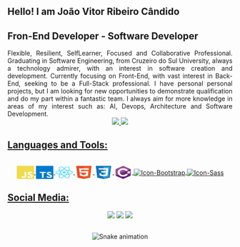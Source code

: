 ## Hello! I am João Vitor Ribeiro Cândido

Fron-End Developer - Software Developer
-------------------------------------------

<div align="justify"> Flexible, Resilient, SelfLearner, Focused and Collaborative Professional.
Graduating in Software Engineering, from Cruzeiro do Sul University, always a technology admirer, with an interest in software creation and development.
Currently focusing on Front-End, with vast interest in Back-End, seeking to be a Full-Stack professional. I have personal personal projects, but I am looking for new opportunities to demonstrate qualification and do my part within a fantastic team. I always aim for more knowledge in areas of my interest such as: AI, Devops, Architecture and Software Development. 
</div>



<div align="center">
  <a href="https://github.com/Johncutz">
  <img height="180em" src="https://github-readme-stats.vercel.app/api?username=Johncutz&show_icons=true&theme=onedark&include_all_commits=true&count_private=true"/>
  <img height="180em" src="https://github-readme-stats.vercel.app/api/top-langs/?username=Johncutz&layout=compact&langs_count=7&theme=onedark"/>
</div>
  
  Languages and Tools:
------------------------------------------
  
<div style="display: inline_block" align="center"><br>
  <img align="center" alt="Icon-Js" height="30" width="40" src="https://raw.githubusercontent.com/devicons/devicon/master/icons/javascript/javascript-plain.svg">
  <img align="center" alt="Icon-Ts" height="30" width="40" src="https://raw.githubusercontent.com/devicons/devicon/master/icons/typescript/typescript-plain.svg">
  <img align="center" alt="Icon-React" height="30" width="40" src="https://raw.githubusercontent.com/devicons/devicon/master/icons/react/react-original.svg">
  <img align="center" alt="Icon-HTML" height="30" width="40" src="https://raw.githubusercontent.com/devicons/devicon/master/icons/html5/html5-original.svg">
  <img align="center" alt="Icon-CSS" height="30" width="40" src="https://raw.githubusercontent.com/devicons/devicon/master/icons/css3/css3-original.svg">
  <img align="center" alt="Icon-Csharp" height="30" width="40" src="https://raw.githubusercontent.com/devicons/devicon/master/icons/csharp/csharp-original.svg">
  <img align="center" alt="Icon-Bootstrap" height="30" width="40" src="https://cdn.jsdelivr.net/gh/devicons/devicon/icons/bootstrap/bootstrap-original.svg" />
  <img align="center" alt="Icon-Sass" height="30" width="40" src="https://cdn.jsdelivr.net/gh/devicons/devicon/icons/sass/sass-original.svg" />


</div>
  
Social Media:
--------------------------------------------
  
<div align="center">
  <a href="mailto:joaovitorcut@gmail.com" target="_blank"><img src="https://img.shields.io/badge/Gmail-D14836?style=for-the-badge&logo=gmail&logoColor=white"  target="_blank"></a>
  <a href="https://www.linkedin.com/in/jvrcandido/" target="_blank"><img src="https://img.shields.io/badge/LinkedIn-0077B5?style=for-the-badge&logo=linkedin&logoColor=white" target="_blank"></a>
  <a href="https://api.whatsapp.com/send/?phone=5511971336214&text&app_absent=0" target="_blank"><img src="https://img.shields.io/badge/WhatsApp-25D366?style=for-the-badge&logo=whatsapp&logoColor=white"></a>
  
  ##
  
  ![Snake animation](https://github.com/Johncutz/Johncutz/blob/output/github-contribution-grid-snake.svg)
  
</div>
  
 ##

